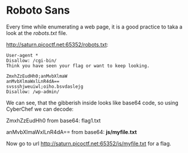 # Roboto Sans

Every time while enumerating a web page, it is a good practice to taka a look at the *robots.txt* file.

http://saturn.picoctf.net:65352/robots.txt:

```
User-agent *
Disallow: /cgi-bin/
Think you have seen your flag or want to keep looking.

ZmxhZzEudHh0;anMvbXlmaW
anMvbXlmaWxlLnR4dA==
svssshjweuiwl;oiho.bsvdaslejg
Disallow: /wp-admin/
```

We can see, that the gibberish inside looks like base64 code, so using CyberChef we can decode:

ZmxhZzEudHh0 from base64: flag1.txt  

anMvbXlmaWxlLnR4dA== from base64: **js/myfile.txt**

Now go to url http://saturn.picoctf.net:65352/js/myfile.txt for a flag.